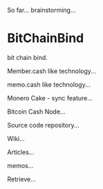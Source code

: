 So far... brainstorming... 

# BitChainBind
bit chain bind. 

Member.cash like technology...

memo.cash like technology...

Monero Cake - sync feature... 

Bitcoin Cash Node...

Source code repository...

Wiki...

Articles...

memos...

Retrieve... 


